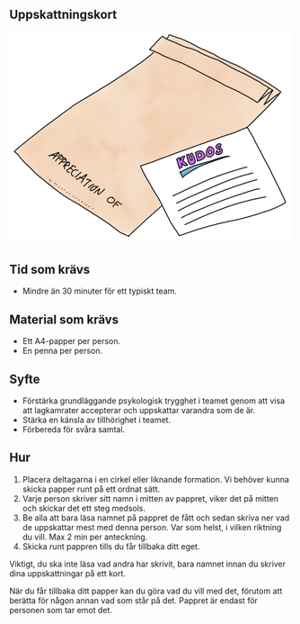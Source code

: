 ## Uppskattningskort
<img src="images/appreciation-cards.png" >

## Tid som krävs
* Mindre än 30 minuter för ett typiskt team.

## Material som krävs
* Ett A4-papper per person.
* En penna per person.

## Syfte
* Förstärka grundläggande psykologisk trygghet i teamet genom att visa att lagkamrater accepterar och uppskattar varandra som de är.
* Stärka en känsla av tillhörighet i teamet.
* Förbereda för svåra samtal.

## Hur
1. Placera deltagarna i en cirkel eller liknande formation. Vi behöver kunna skicka papper runt på ett ordnat sätt.
2. Varje person skriver sitt namn i mitten av pappret, viker det på mitten och skickar det ett steg medsols.
3. Be alla att bara läsa namnet på pappret de fått och sedan skriva ner vad de uppskattar mest med denna person. Var som helst, i vilken riktning du vill. Max 2 min per anteckning.
4. Skicka runt pappren tills du får tillbaka ditt eget.

Viktigt, du ska inte läsa vad andra har skrivit, bara namnet innan du skriver dina uppskattningar på ett kort.

När du får tillbaka ditt papper kan du göra vad du vill med det, förutom att berätta för någon annan vad som står på det. Pappret är endast för personen som tar emot det.
